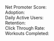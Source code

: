 Net Promoter Score:
<br> Adoption:
<br> Daily Active Users:
<br> Retention: 
<br> Click Through Rate:
<br> Workouts Completed:
